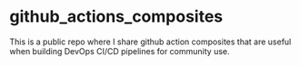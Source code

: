 # github_actions_composites
This is a public repo where I share github action composites that are useful when building DevOps CI/CD pipelines for community use. 
